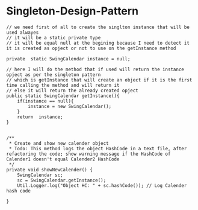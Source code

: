 # Singleton-Design-Pattern

    // we need first of all to create the singlton instance that will be used alwayes
    // it will be a static private type
    // it will be equal null at the begining because I need to detect it it is created as opject or not to use on the getInstance method

    private  static SwingCalendar instance = null;
    
    // here I will do the method that if used will return the instance opject as per the singleton pattern
    // which is getInstance that will create an object if it is the first time calling the method and will return it
    // else it will return the already created opject
    public static SwingCalendar getInstance(){
        if(instance == null){
            instance = new SwingCalendar();
        }
        return  instance;
    }
    
    
    /**
     * Create and show new calender object
     * Todo: This method logs the object HashCode in a text file, after refactoring the code; show warning message if the HashCode of Calender1 doesn't equal Calender2 HashCode
     */
    private void showNewCalender() {
        SwingCalendar sc;
        sc = SwingCalendar.getInstance();
        Util.Logger.log("Object HC: " + sc.hashCode()); // Log Calender hash code

    }
